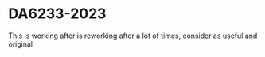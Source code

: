 # DA6233-2023
This is working after is reworking after a lot of times, consider as useful and original
